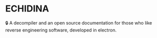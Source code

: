 # ECHIDINA
🔒 A decompiler and an open source documentation for those who like reverse engineering software, developed  in electron.
